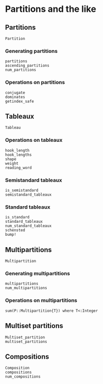 # Partitions and the like

## Partitions

```@docs
Partition
```

### Generating partitions

```@docs
partitions
ascending_partitions
num_partitions
```

### Operations on partitions
```@docs
conjugate
dominates
getindex_safe
```

## Tableaux
```@docs
Tableau
```

### Operations on tableaux

```@docs
hook_length
hook_lengths
shape
weight
reading_word
```

### Semistandard tableaux

```@docs
is_semistandard
semistandard_tableaux
```

### Standard tableaux

```@docs
is_standard
standard_tableaux
num_standard_tableaux
schensted
bump!
```

## Multipartitions

```@docs
Multipartition
```

### Generating multipartitions

```@docs
multipartitions
num_multipartitions
```

### Operations on multipartitions
```@docs
sum(P::Multipartition{T}) where T<:Integer
```

## Multiset partitions
```@docs
Multiset_partition
multiset_partitions
```

## Compositions
```@docs
Composition
compositions
num_compositions
```
